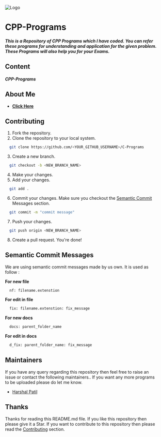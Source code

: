 
![Logo](https://www.bookmyessay.com/wp-content/themes/bme-gk/assets/img/academic-assignment-banner.png)


# CPP-Programs

##### This is a Repository of CPP Programs which I have coded. You can refer these programs for understanding and application for the given problem. These Programs will also help you for your Exams.

## Content

##### **CPP-Programs**

## About Me 

- [**Click Here**](https://www.github.com/harshalself)

## Contributing

1. Fork the repository.
2. Clone the repository to your local system.

```bash
  git clone https://github.com/<YOUR_GITHUB_USERNAME>/C-Programs
```
3. Create a new branch.

```bash
  git checkout -b <NEW_BRANCH_NAME>
```
4. Make your changes.
5. Add your changes.

```bash
  git add .
```
6. Commit your changes. Make sure you checkout the [Semantic Commit](#semantic-commit-messages) Messages section.
```bash
  git commit -m "commit message"
```
7. Push your changes.
```bash
  git push origin <NEW_BRANCH_NAME>
```
8. Create a pull request. You're done!


## Semantic Commit Messages

We are using semantic commit messages made by us own. It is used as follow :

**For new file**
```bash
  nf: filename.extenstion
```

**For edit in file**
```bash
  fix: filename.extenstion: fix_message
```

**For new docs**
```bash
  docs: parent_folder_name
```

**For edit in docs**
```bash
  d_fix: parent_folder_name: fix_message
```


## Maintainers 

If you have any query regarding this repository then feel free to raise an issue or contact the following maintainers.. If you want any more programs to be uploaded please do let me know.

- [Harshal Patil](https://www.github.com/harshalself)

## Thanks
Thanks for reading this README.md file. If you like this repository then please give it a Star. If you want to contribute to this repository then please read the [Contributing](#contributing) section.
